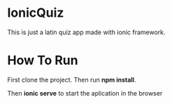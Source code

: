 # IonicQuiz
This is just a latin quiz app made with ionic framework.
# How To Run
<p>First clone the project. Then run <b>npm install</b>.</p>
<p>Then <b>ionic serve</b> to start the aplication in the browser</p>
